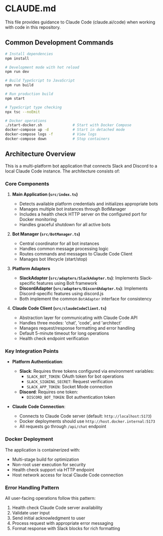 # CLAUDE.md

This file provides guidance to Claude Code (claude.ai/code) when working with code in this repository.

## Common Development Commands

```bash
# Install dependencies
npm install

# Development mode with hot reload
npm run dev

# Build TypeScript to JavaScript
npm run build

# Run production build
npm start

# TypeScript type checking
npx tsc --noEmit

# Docker operations
./start-docker.sh              # Start with Docker Compose
docker-compose up -d           # Start in detached mode
docker-compose logs -f         # View logs
docker-compose down            # Stop containers
```

## Architecture Overview

This is a multi-platform bot application that connects Slack and Discord to a local Claude Code instance. The architecture consists of:

### Core Components

1. **Main Application (`src/index.ts`)**
   - Detects available platform credentials and initializes appropriate bots
   - Manages multiple bot instances through BotManager
   - Includes a health check HTTP server on the configured port for Docker monitoring
   - Handles graceful shutdown for all active bots

2. **Bot Manager (`src/BotManager.ts`)**
   - Central coordinator for all bot instances
   - Handles common message processing logic
   - Routes commands and messages to Claude Code Client
   - Manages bot lifecycle (start/stop)

3. **Platform Adapters**
   - **SlackAdapter (`src/adapters/SlackAdapter.ts`)**: Implements Slack-specific features using Bolt framework
   - **DiscordAdapter (`src/adapters/DiscordAdapter.ts`)**: Implements Discord-specific features using discord.js
   - Both implement the common `BotAdapter` interface for consistency

4. **Claude Code Client (`src/claudeCodeClient.ts`)**
   - Abstraction layer for communicating with Claude Code API
   - Handles three modes: 'chat', 'code', and 'architect'
   - Manages request/response formatting and error handling
   - Default 5-minute timeout for long operations
   - Health check endpoint verification

### Key Integration Points

- **Platform Authentication**:
  - **Slack**: Requires three tokens configured via environment variables:
    - `SLACK_BOT_TOKEN`: OAuth token for bot operations
    - `SLACK_SIGNING_SECRET`: Request verification
    - `SLACK_APP_TOKEN`: Socket Mode connection
  - **Discord**: Requires one token:
    - `DISCORD_BOT_TOKEN`: Bot authentication token

- **Claude Code Connection**: 
  - Connects to Claude Code server (default: `http://localhost:5173`)
  - Docker deployments should use `http://host.docker.internal:5173`
  - All requests go through `/api/chat` endpoint

### Docker Deployment

The application is containerized with:
- Multi-stage build for optimization
- Non-root user execution for security
- Health check support via HTTP endpoint
- Host network access for local Claude Code connection

### Error Handling Pattern

All user-facing operations follow this pattern:
1. Health check Claude Code server availability
2. Validate user input
3. Send initial acknowledgment to user
4. Process request with appropriate error messaging
5. Format response with Slack blocks for rich formatting
